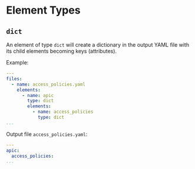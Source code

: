 # Element Types

## `dict`

An element of type `dict` will create a dictionary in the output YAML file with its child elements becoming keys (attributes).

Example:

```yaml
---
files:
  - name: access_policies.yaml
    elements:
      - name: apic
        type: dict
        elements:
          - name: access_policies
            type: dict
...
```

Output file `access_policies.yaml`:

```yaml
---
apic:
  access_policies:
...
```

